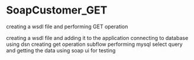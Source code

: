 # SoapCustomer_GET
creating a wsdl file and performing GET operation

creating a wsdl file and adding it to the application
connecting to database using dsn
creating get operation subflow
performing mysql select query and getting the data
using soap ui for testing
